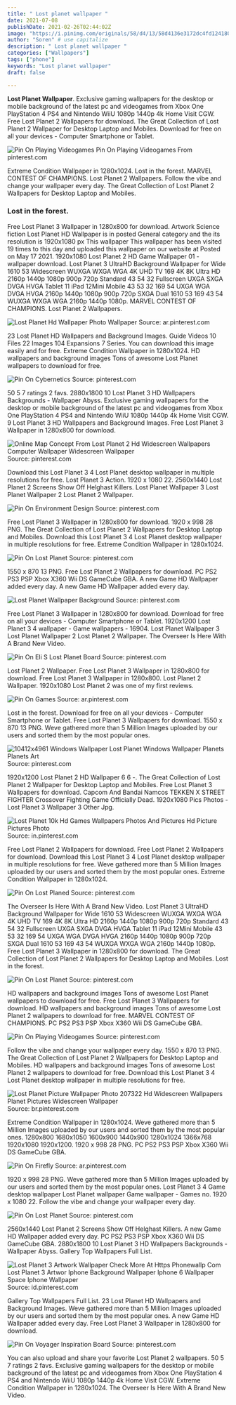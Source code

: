 ```yaml
---
title: " Lost planet wallpaper "
date: 2021-07-08
publishDate: 2021-02-26T02:44:02Z
image: "https://i.pinimg.com/originals/58/d4/13/58d4136e3172dc4fd1241803a92ec0e8.jpg"
author: "Soren" # use capitalize
description: " Lost planet wallpaper "
categories: ["Wallpapers"]
tags: ["phone"]
keywords: "Lost planet wallpaper"
draft: false

---
```



**Lost Planet Wallpaper**. Exclusive gaming wallpapers for the desktop or mobile background of the latest pc and videogames from Xbox One PlayStation 4 PS4 and Nintendo WiiU 1080p 1440p 4k Home Visit CGW. Free Lost Planet 2 Wallpapers for download. The Great Collection of Lost Planet 2 Wallpaper for Desktop Laptop and Mobiles. Download for free on all your devices - Computer Smartphone or Tablet.

![Pin On Playing Videogames](https://i.pinimg.com/originals/1b/fc/4b/1bfc4b1803afda00daf8539a0a0fc413.jpg "Pin On Playing Videogames")
Pin On Playing Videogames From pinterest.com


Extreme Condition Wallpaper in 1280x1024. Lost in the forest. MARVEL CONTEST OF CHAMPIONS. Lost Planet 2 Wallpapers. Follow the vibe and change your wallpaper every day. The Great Collection of Lost Planet 2 Wallpapers for Desktop Laptop and Mobiles.

### Lost in the forest.

Free Lost Planet 3 Wallpaper in 1280x800 for download. Artwork Science fiction Lost Planet HD Wallpaper is in posted General category and the its resolution is 1920x1080 px This wallpaper This wallpaper has been visited 19 times to this day and uploaded this wallpaper on our website at Posted on May 17 2021. 1920x1080 Lost Planet 2 HD Game Wallpaper 01 - wallpaper download. Lost Planet 3 UltraHD Background Wallpaper for Wide 1610 53 Widescreen WUXGA WXGA WGA 4K UHD TV 169 4K 8K Ultra HD 2160p 1440p 1080p 900p 720p Standard 43 54 32 Fullscreen UXGA SXGA DVGA HVGA Tablet 11 iPad 12Mini Mobile 43 53 32 169 54 UXGA WGA DVGA HVGA 2160p 1440p 1080p 900p 720p SXGA Dual 1610 53 169 43 54 WUXGA WXGA WGA 2160p 1440p 1080p. MARVEL CONTEST OF CHAMPIONS. Lost Planet 2 Wallpapers.


![Lost Planet Hd Wallpaper Photo Wallpaper](https://i.pinimg.com/originals/3a/20/d9/3a20d9161f8b914c983a41a4685777b3.jpg "Lost Planet Hd Wallpaper Photo Wallpaper")
Source: ar.pinterest.com

23 Lost Planet HD Wallpapers and Background Images. Guide Videos 10 Files 22 Images 104 Expansions 7 Series. You can download this image easily and for free. Extreme Condition Wallpaper in 1280x1024. HD wallpapers and background images Tons of awesome Lost Planet wallpapers to download for free.

![Pin On Cybernetics](https://i.pinimg.com/originals/2d/43/6b/2d436b9df4eb3a18a6918c303a822c99.jpg "Pin On Cybernetics")
Source: pinterest.com

50 5 7 ratings 2 favs. 2880x1800 10 Lost Planet 3 HD Wallpapers Backgrounds - Wallpaper Abyss. Exclusive gaming wallpapers for the desktop or mobile background of the latest pc and videogames from Xbox One PlayStation 4 PS4 and Nintendo WiiU 1080p 1440p 4k Home Visit CGW. 9 Lost Planet 3 HD Wallpapers and Background Images. Free Lost Planet 3 Wallpaper in 1280x800 for download.

![Online Map Concept From Lost Planet 2 Hd Widescreen Wallpapers Computer Wallpaper Widescreen Wallpaper](https://i.pinimg.com/originals/75/07/ee/7507ee969ec7c60e8defdea733b55fee.jpg "Online Map Concept From Lost Planet 2 Hd Widescreen Wallpapers Computer Wallpaper Widescreen Wallpaper")
Source: pinterest.com

Download this Lost Planet 3 4 Lost Planet desktop wallpaper in multiple resolutions for free. Lost Planet 3 Action. 1920 x 1080 22. 2560x1440 Lost Planet 2 Screens Show Off Helghast Killers. Lost Planet Wallpaper 3 Lost Planet Wallpaper 2 Lost Planet 2 Wallpaper.

![Pin On Environment Design](https://i.pinimg.com/originals/80/31/9f/80319fe6b869d7fd35754944cab7c387.jpg "Pin On Environment Design")
Source: pinterest.com

Free Lost Planet 3 Wallpaper in 1280x800 for download. 1920 x 998 28 PNG. The Great Collection of Lost Planet 2 Wallpapers for Desktop Laptop and Mobiles. Download this Lost Planet 3 4 Lost Planet desktop wallpaper in multiple resolutions for free. Extreme Condition Wallpaper in 1280x1024.

![Pin On Lost Planet](https://i.pinimg.com/originals/6b/b5/33/6bb533d5ab4243b99f60e1a53e0e48d7.jpg "Pin On Lost Planet")
Source: pinterest.com

1550 x 870 13 PNG. Free Lost Planet 2 Wallpapers for download. PC PS2 PS3 PSP Xbox X360 Wii DS GameCube GBA. A new Game HD Wallpaper added every day. A new Game HD Wallpaper added every day.

![Lost Planet Wallpaper Background](https://i.pinimg.com/originals/8d/29/e6/8d29e6b3f1c7a5d3081f0c3433967285.jpg "Lost Planet Wallpaper Background")
Source: pinterest.com

Free Lost Planet 3 Wallpaper in 1280x800 for download. Download for free on all your devices - Computer Smartphone or Tablet. 1920x1200 Lost Planet 3 4 wallpaper - Game wallpapers - 16904. Lost Planet Wallpaper 3 Lost Planet Wallpaper 2 Lost Planet 2 Wallpaper. The Overseer Is Here With A Brand New Video.

![Pin On Eli S Lost Planet Board](https://i.pinimg.com/originals/62/10/c1/6210c1d08a460ba7c5387a74c0fd18ce.jpg "Pin On Eli S Lost Planet Board")
Source: pinterest.com

Lost Planet 2 Wallpaper. Free Lost Planet 3 Wallpaper in 1280x800 for download. Free Lost Planet 3 Wallpaper in 1280x800. Lost Planet 2 Wallpaper. 1920x1080 Lost Planet 2 was one of my first reviews.

![Pin On Games](https://i.pinimg.com/originals/4e/ea/74/4eea74fe8ca842a5d66b765990cc330e.jpg "Pin On Games")
Source: ar.pinterest.com

Lost in the forest. Download for free on all your devices - Computer Smartphone or Tablet. Free Lost Planet 3 Wallpapers for download. 1550 x 870 13 PNG. Weve gathered more than 5 Million Images uploaded by our users and sorted them by the most popular ones.

![10412x4961 Windows Wallpaper Lost Planet Windows Wallpaper Planets Planets Art](https://i.pinimg.com/originals/c1/34/f4/c134f48edf083bbcaf5f15d80b92b9e9.jpg "10412x4961 Windows Wallpaper Lost Planet Windows Wallpaper Planets Planets Art")
Source: pinterest.com

1920x1200 Lost Planet 2 HD Wallpaper 6 6 -. The Great Collection of Lost Planet 2 Wallpaper for Desktop Laptop and Mobiles. Free Lost Planet 3 Wallpapers for download. Capcom And Bandai Namcos TEKKEN X STREET FIGHTER Crossover Fighting Game Officially Dead. 1920x1080 Pics Photos - Lost Planet 3 Wallpaper 3 Other Jpg.

![Lost Planet 10k Hd Games Wallpapers Photos And Pictures Hd Picture Pictures Photo](https://i.pinimg.com/originals/69/1d/a7/691da78179ad11e75bfcf2ea22b5d926.jpg "Lost Planet 10k Hd Games Wallpapers Photos And Pictures Hd Picture Pictures Photo")
Source: in.pinterest.com

Free Lost Planet 2 Wallpapers for download. Free Lost Planet 2 Wallpapers for download. Download this Lost Planet 3 4 Lost Planet desktop wallpaper in multiple resolutions for free. Weve gathered more than 5 Million Images uploaded by our users and sorted them by the most popular ones. Extreme Condition Wallpaper in 1280x1024.

![Pin On Lost Planed](https://i.pinimg.com/736x/d1/af/68/d1af6845ce081b7338a906ad3424ad2b.jpg "Pin On Lost Planed")
Source: pinterest.com

The Overseer Is Here With A Brand New Video. Lost Planet 3 UltraHD Background Wallpaper for Wide 1610 53 Widescreen WUXGA WXGA WGA 4K UHD TV 169 4K 8K Ultra HD 2160p 1440p 1080p 900p 720p Standard 43 54 32 Fullscreen UXGA SXGA DVGA HVGA Tablet 11 iPad 12Mini Mobile 43 53 32 169 54 UXGA WGA DVGA HVGA 2160p 1440p 1080p 900p 720p SXGA Dual 1610 53 169 43 54 WUXGA WXGA WGA 2160p 1440p 1080p. Free Lost Planet 3 Wallpaper in 1280x800 for download. The Great Collection of Lost Planet 2 Wallpapers for Desktop Laptop and Mobiles. Lost in the forest.

![Pin On Lost Planet](https://i.pinimg.com/originals/96/14/65/9614651e9fec68d7d65d4cafab9e4006.jpg "Pin On Lost Planet")
Source: pinterest.com

HD wallpapers and background images Tons of awesome Lost Planet wallpapers to download for free. Free Lost Planet 3 Wallpapers for download. HD wallpapers and background images Tons of awesome Lost Planet 2 wallpapers to download for free. MARVEL CONTEST OF CHAMPIONS. PC PS2 PS3 PSP Xbox X360 Wii DS GameCube GBA.

![Pin On Playing Videogames](https://i.pinimg.com/originals/1b/fc/4b/1bfc4b1803afda00daf8539a0a0fc413.jpg "Pin On Playing Videogames")
Source: pinterest.com

Follow the vibe and change your wallpaper every day. 1550 x 870 13 PNG. The Great Collection of Lost Planet 2 Wallpapers for Desktop Laptop and Mobiles. HD wallpapers and background images Tons of awesome Lost Planet 2 wallpapers to download for free. Download this Lost Planet 3 4 Lost Planet desktop wallpaper in multiple resolutions for free.

![Lost Planet Picture Wallpaper Photo 207322 Hd Widescreen Wallpapers Planet Pictures Widescreen Wallpaper](https://i.pinimg.com/originals/ce/05/41/ce05410ebf831a8d7614bd4f4d9e6e78.jpg "Lost Planet Picture Wallpaper Photo 207322 Hd Widescreen Wallpapers Planet Pictures Widescreen Wallpaper")
Source: br.pinterest.com

Extreme Condition Wallpaper in 1280x1024. Weve gathered more than 5 Million Images uploaded by our users and sorted them by the most popular ones. 1280x800 1680x1050 1600x900 1440x900 1280x1024 1366x768 1920x1080 1920x1200. 1920 x 998 28 PNG. PC PS2 PS3 PSP Xbox X360 Wii DS GameCube GBA.

![Pin On Firefly](https://i.pinimg.com/originals/3c/a5/5e/3ca55e5d36ddb9dc2c7a91afda685387.jpg "Pin On Firefly")
Source: ar.pinterest.com

1920 x 998 28 PNG. Weve gathered more than 5 Million Images uploaded by our users and sorted them by the most popular ones. Lost Planet 3 4 Game desktop wallpaper Lost Planet wallpaper Game wallpaper - Games no. 1920 x 1080 22. Follow the vibe and change your wallpaper every day.

![Pin On Lost Planet](https://i.pinimg.com/originals/ee/ea/2b/eeea2b5777f29cda61b35117a9c9a133.jpg "Pin On Lost Planet")
Source: pinterest.com

2560x1440 Lost Planet 2 Screens Show Off Helghast Killers. A new Game HD Wallpaper added every day. PC PS2 PS3 PSP Xbox X360 Wii DS GameCube GBA. 2880x1800 10 Lost Planet 3 HD Wallpapers Backgrounds - Wallpaper Abyss. Gallery Top Wallpapers Full List.

![Lost Planet 3 Artwork Wallpaper Check More At Https Phonewallp Com Lost Planet 3 Artwor Iphone Background Wallpaper Iphone 6 Wallpaper Space Iphone Wallpaper](https://i.pinimg.com/originals/c2/60/72/c2607295f3499beff0c9f65546426b77.jpg "Lost Planet 3 Artwork Wallpaper Check More At Https Phonewallp Com Lost Planet 3 Artwor Iphone Background Wallpaper Iphone 6 Wallpaper Space Iphone Wallpaper")
Source: id.pinterest.com

Gallery Top Wallpapers Full List. 23 Lost Planet HD Wallpapers and Background Images. Weve gathered more than 5 Million Images uploaded by our users and sorted them by the most popular ones. A new Game HD Wallpaper added every day. Free Lost Planet 3 Wallpaper in 1280x800 for download.

![Pin On Voyager Inspiration Board](https://i.pinimg.com/originals/58/d4/13/58d4136e3172dc4fd1241803a92ec0e8.jpg "Pin On Voyager Inspiration Board")
Source: pinterest.com

You can also upload and share your favorite Lost Planet 2 wallpapers. 50 5 7 ratings 2 favs. Exclusive gaming wallpapers for the desktop or mobile background of the latest pc and videogames from Xbox One PlayStation 4 PS4 and Nintendo WiiU 1080p 1440p 4k Home Visit CGW. Extreme Condition Wallpaper in 1280x1024. The Overseer Is Here With A Brand New Video.

